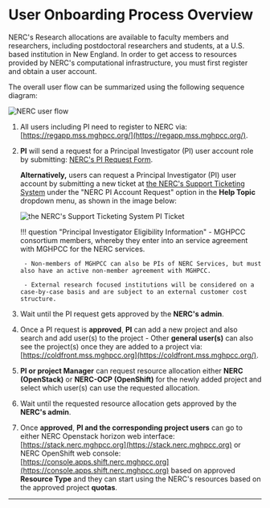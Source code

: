 # User Onboarding Process Overview

NERC's Research allocations are available to faculty members and researchers, including
postdoctoral researchers and students, at a U.S. based institution in New England.
In order to get access to resources provided by NERC's computational infrastructure,
you must first register and obtain a user account.

The overall user flow can be summarized using the following sequence diagram:

![NERC user flow](images/user-flow-NERC.png)

1. All users including PI need to register to NERC via: [https://regapp.mss.mghpcc.org/](https://regapp.mss.mghpcc.org/).

2. **PI** will send a request for a Principal Investigator (PI) user account role
by submitting: [NERC's PI Request Form](https://nerc.mghpcc.org/pi-account-request/).

    **Alternatively,** users can request a Principal Investigator (PI) user account
    by submitting a new ticket at [the NERC's Support Ticketing System](https://mghpcc.supportsystem.com/open.php)
    under the "NERC PI Account Request" option in the **Help Topic** dropdown menu,
    as shown in the image below:

    ![the NERC's Support Ticketing System PI Ticket](images/osticket-pi-request.png)

    !!! question "Principal Investigator Eligibility Information"
        - MGHPCC consortium members, whereby they enter into an service agreement
        with MGHPCC for the NERC services.

        - Non-members of MGHPCC can also be PIs of NERC Services, but must also have an active non-member agreement with MGHPCC.

        - External research focused institutions will be considered on a case-by-case basis and are subject to an external customer cost structure.

3. Wait until the PI request gets approved by the **NERC's admin**.

4. Once a PI request is **approved**, **PI** can add a new project and also search
and add user(s) to the project - Other **general user(s)** can also see the project(s)
once they are added to a project via: [https://coldfront.mss.mghpcc.org](https://coldfront.mss.mghpcc.org/).

5. **PI or project Manager** can request resource allocation either **NERC (OpenStack)**
or **NERC-OCP (OpenShift)** for the newly added project and select which user(s)
can use the requested allocation.

6. Wait until the requested resource allocation gets approved by the **NERC's admin**.

7. Once **approved**, **PI and the corresponding project users** can go to either
NERC Openstack horizon web interface: [https://stack.nerc.mghpcc.org](https://stack.nerc.mghpcc.org)
or NERC OpenShift web console: [https://console.apps.shift.nerc.mghpcc.org](https://console.apps.shift.nerc.mghpcc.org)
based on approved **Resource Type** and they can start using the NERC's resources
based on the approved project **quotas**.

---
